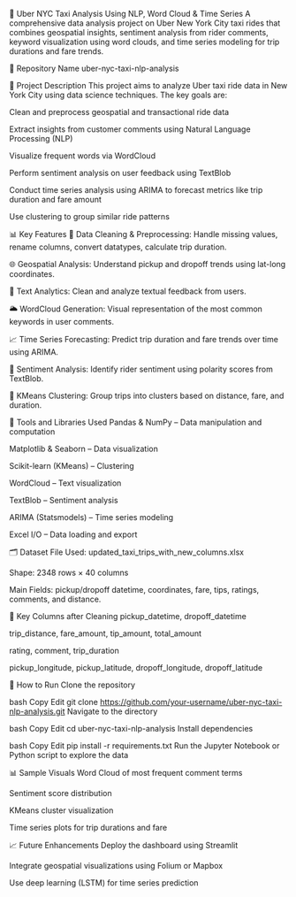 🚕 Uber NYC Taxi Analysis Using NLP, Word Cloud & Time Series
A comprehensive data analysis project on Uber New York City taxi rides that combines geospatial insights, sentiment analysis from rider comments, keyword visualization using word clouds, and time series modeling for trip durations and fare trends.

📁 Repository Name
uber-nyc-taxi-nlp-analysis

📄 Project Description
This project aims to analyze Uber taxi ride data in New York City using data science techniques. The key goals are:

Clean and preprocess geospatial and transactional ride data

Extract insights from customer comments using Natural Language Processing (NLP)

Visualize frequent words via WordCloud

Perform sentiment analysis on user feedback using TextBlob

Conduct time series analysis using ARIMA to forecast metrics like trip duration and fare amount

Use clustering to group similar ride patterns

📊 Key Features
🧹 Data Cleaning & Preprocessing: Handle missing values, rename columns, convert datatypes, calculate trip duration.

🌐 Geospatial Analysis: Understand pickup and dropoff trends using lat-long coordinates.

💬 Text Analytics: Clean and analyze textual feedback from users.

🌥️ WordCloud Generation: Visual representation of the most common keywords in user comments.

📈 Time Series Forecasting: Predict trip duration and fare trends over time using ARIMA.

🎯 Sentiment Analysis: Identify rider sentiment using polarity scores from TextBlob.

🤖 KMeans Clustering: Group trips into clusters based on distance, fare, and duration.

🧠 Tools and Libraries Used
Pandas & NumPy – Data manipulation and computation

Matplotlib & Seaborn – Data visualization

Scikit-learn (KMeans) – Clustering

WordCloud – Text visualization

TextBlob – Sentiment analysis

ARIMA (Statsmodels) – Time series modeling

Excel I/O – Data loading and export

🗂️ Dataset
File Used: updated_taxi_trips_with_new_columns.xlsx

Shape: 2348 rows × 40 columns

Main Fields: pickup/dropoff datetime, coordinates, fare, tips, ratings, comments, and distance.

📌 Key Columns after Cleaning
pickup_datetime, dropoff_datetime

trip_distance, fare_amount, tip_amount, total_amount

rating, comment, trip_duration

pickup_longitude, pickup_latitude, dropoff_longitude, dropoff_latitude

🚀 How to Run
Clone the repository

bash
Copy
Edit
git clone https://github.com/your-username/uber-nyc-taxi-nlp-analysis.git
Navigate to the directory

bash
Copy
Edit
cd uber-nyc-taxi-nlp-analysis
Install dependencies

bash
Copy
Edit
pip install -r requirements.txt
Run the Jupyter Notebook or Python script to explore the data

📊 Sample Visuals
Word Cloud of most frequent comment terms

Sentiment score distribution

KMeans cluster visualization

Time series plots for trip durations and fare

📈 Future Enhancements
Deploy the dashboard using Streamlit

Integrate geospatial visualizations using Folium or Mapbox

Use deep learning (LSTM) for time series prediction
